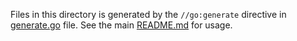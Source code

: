 Files in this directory is generated by the `//go:generate` directive in [generate.go](../../sql/generate.go) file.
See the main [README.md](../../../README.md) for usage.
